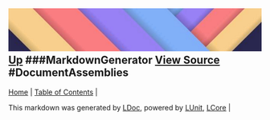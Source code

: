 ![](../Content/LDoc-banner-small.png "")
[Up](MarkdownGenerator.md)
###MarkdownGenerator
[View Source](MarkdownGenerator.md)
#DocumentAssemblies
---

[Home](../../README.md) | [Table of Contents](../../TableOfContents.md) | 


This markdown was generated by [LDoc](https://github.com/CodeSingularity/LDoc), powered by [LUnit](https://github.com/CodeSingularity/LUnit), [LCore](https://github.com/CodeSingularity/LCore) | 

